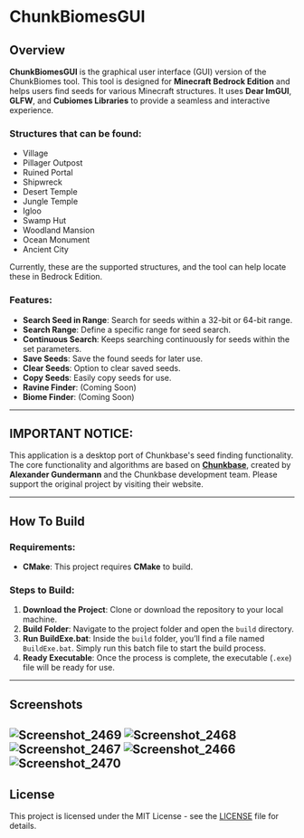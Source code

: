 # ChunkBiomesGUI

## Overview

**ChunkBiomesGUI** is the graphical user interface (GUI) version of the ChunkBiomes tool. This tool is designed for **Minecraft Bedrock Edition** and helps users find seeds for various Minecraft structures. It uses **Dear ImGUI**, **GLFW**, and **Cubiomes Libraries** to provide a seamless and interactive experience.

### Structures that can be found:

- Village
- Pillager Outpost
- Ruined Portal
- Shipwreck
- Desert Temple
- Jungle Temple
- Igloo
- Swamp Hut
- Woodland Mansion
- Ocean Monument
- Ancient City

Currently, these are the supported structures, and the tool can help locate these in Bedrock Edition.

### Features:

- **Search Seed in Range**: Search for seeds within a 32-bit or 64-bit range.
- **Search Range**: Define a specific range for seed search.
- **Continuous Search**: Keeps searching continuously for seeds within the set parameters.
- **Save Seeds**: Save the found seeds for later use.
- **Clear Seeds**: Option to clear saved seeds.
- **Copy Seeds**: Easily copy seeds for use.
- **Ravine Finder**: (Coming Soon)
- **Biome Finder**: (Coming Soon)

---

## IMPORTANT NOTICE:

This application is a desktop port of Chunkbase's seed finding functionality. The core functionality and algorithms are based on **[Chunkbase](https://www.chunkbase.com/)**, created by **Alexander Gundermann** and the Chunkbase development team. Please support the original project by visiting their website.

---

## How To Build

### Requirements:
- **CMake**: This project requires **CMake** to build.

### Steps to Build:
1. **Download the Project**: Clone or download the repository to your local machine.
2. **Build Folder**: Navigate to the project folder and open the `build` directory.
3. **Run BuildExe.bat**: Inside the `build` folder, you’ll find a file named `BuildExe.bat`. Simply run this batch file to start the build process.
4. **Ready Executable**: Once the process is complete, the executable (`.exe`) file will be ready for use.

---
## Screenshots
![Screenshot_2469](https://github.com/user-attachments/assets/6ae463ee-cefc-4de1-a731-c4b2af7a5fb7)
![Screenshot_2468](https://github.com/user-attachments/assets/a2dc6c21-de75-4a80-b61f-c2310e18ea4a)
![Screenshot_2467](https://github.com/user-attachments/assets/1fdc0020-48ad-47f1-a64e-05fad62018bd)
![Screenshot_2466](https://github.com/user-attachments/assets/ebcd8206-04fe-4c8e-9310-70b6a8f56574)
![Screenshot_2470](https://github.com/user-attachments/assets/cc789c9a-d313-4b95-b051-827026efc7be)
---

## License

This project is licensed under the MIT License - see the [LICENSE](LICENSE) file for details.

